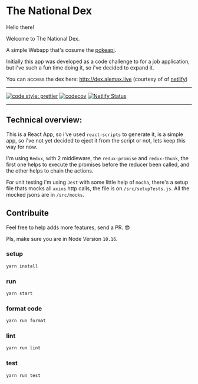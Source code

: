 # The National Dex

Hello there!

Welcome to The National Dex.

A simple Webapp that's cosume the [pokeapi](pokeapi.co).

Initially this app was developed as a code challenge to for a job application, but i've such a fun time doing it, so i've decided to expand it.

You can access the dex here: http://dex.alemax.live (courtesy of of [netlify](https://github.com/prettier/prettier))

---

[![code style: prettier](https://img.shields.io/badge/code_style-prettier-ff69b4.svg?style=flat-square)](https://github.com/prettier/prettier)
[![codecov](https://codecov.io/gh/leualemax/national-dex/branch/master/graph/badge.svg)](https://codecov.io/gh/leualemax/national-dex)
[![Netlify Status](https://api.netlify.com/api/v1/badges/539028dd-c57b-4146-885d-8a104001138b/deploy-status)](https://app.netlify.com/sites/alemax-national-dex/deploys)

---

## Technical overview:

This is a React App, so i've used `react-scripts` to generate it, is a simple app, so i've not yet decided to eject it from the script or not, lets keep this way for now.

I'm using `Redux`, with 2 middleware, the `redux-promise` and `redux-thunk`, the first one helps to execute the promises before the reducer been called, and the other helps to chain the actions.

For unit testing i'm using `Jest` with some little help of `mocha`, there's a setup file thats mocks all `axios` http calls, the file is on `/src/setupTests.js`. All the mocked jsons are in `/src/mocks`.

## Contribuite

Feel free to help adds more features, send a PR. 😎

Pls, make sure you are in Node Version `10.16`.

### setup

```sh
yarn install
```

### run

```sh
yarn start
```

### format code

```sh
yarn run format
```

### lint

```sh
yarn run lint
```

### test

```sh
yarn run test
```
